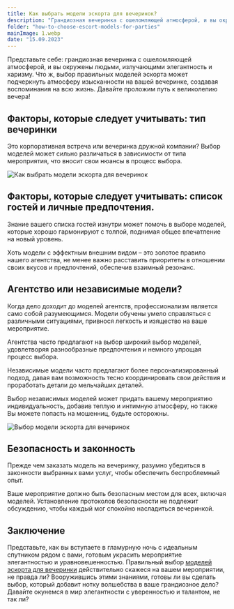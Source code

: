 ```yaml
---
title: Как выбрать модели эскорта для вечеринок?
description: "Грандиозная вечеринка с ошеломляющей атмосферой, и вы окружены людьми, излучающими элегантность и харизму. Что ж, выбор правильных моделей эскорта может подчеркнуть атмосферу изысканности на вашей вечеринке, создавая воспоминания на всю жизнь. Давайте проложим путь к великолепию вечера!"
folder: "how-to-choose-escort-models-for-parties"
mainImage: 1.webp
date: "15.09.2023"
---
```

Представьте себе: грандиозная вечеринка с ошеломляющей атмосферой, и вы окружены людьми, излучающими элегантность и харизму. Что ж, выбор правильных моделей эскорта может подчеркнуть атмосферу изысканности на вашей вечеринке, создавая воспоминания на всю жизнь. Давайте проложим путь к великолепию вечера!

## Факторы, которые следует учитывать: тип вечеринки
Это корпоративная встреча или вечеринка дружной компании? Выбор моделей может сильно различаться в зависимости от типа мероприятия, что вносит свои нюансы в процесс выбора.

![Как выбрать модели эскорта для вечеринок](/assets/img/media/how-to-choose-escort-models-for-parties/2.webp "Модели эскорта для вечеринок")
## Факторы, которые следует учитывать: список гостей и личные предпочтения.
Знание вашего списка гостей изнутри может помочь в выборе моделей, которые хорошо гармонируют с толпой, поднимая общее впечатление на новый уровень.

Хоть модели с эффектным внешним видом – это золотое правило нашего агентства, не менее важно расставить приоритеты в отношении своих вкусов и предпочтений, обеспечив взаимный резонанс.
## Агентство или независимые модели?
Когда дело доходит до моделей агентств, профессионализм является само собой разумеющимся. Модели обучены умело справляться с различными ситуациями, привнося легкость и изящество на ваше мероприятие.

Агентства часто предлагают на выбор широкий выбор моделей, удовлетворяя разнообразные предпочтения и немного упрощая процесс выбора.

Независимые модели часто предлагают более персонализированный подход, давая вам возможность тесно координировать свои действия и проработать детали до мельчайших деталей.

Выбор независимых моделей может придать вашему мероприятию индивидуальность, добавив теплую и интимную атмосферу, но также Вы можете попасть на мошенниц, будьте осторожны.

![Выбор модели эскорта для вечеринок](/assets/img/media/how-to-choose-escort-models-for-parties/3.webp "модели для вечеринок")

## Безопасность и законность
Прежде чем заказать модель на вечеринку, разумно убедиться в законности выбранных вами услуг, чтобы обеспечить беспроблемный опыт.

Ваше мероприятие должно быть безопасным местом для всех, включая моделей. Установление протоколов безопасности не подлежит обсуждению, чтобы каждый мог спокойно насладиться вечеринкой.

## Заключение
Представьте, как вы вступаете в гламурную ночь с идеальным спутником рядом с вами, готовым украсить мероприятие элегантностью и уравновешенностью. Правильный выбор <a href="https://mgtimes.ae/ru/services/models-for-party" class="menu__link" data-v-f81b9fa1="">моделей эскорта для вечеринки</a> действительно скажеся на вашем мероприятии, не правда ли? Вооружившись этими знаниями, готовы ли вы сделать выбор, который добавит нотку волшебства в ваше грандиозное дело? Давайте окунемся в мир элегантности с уверенностью и талантом, не так ли?




















